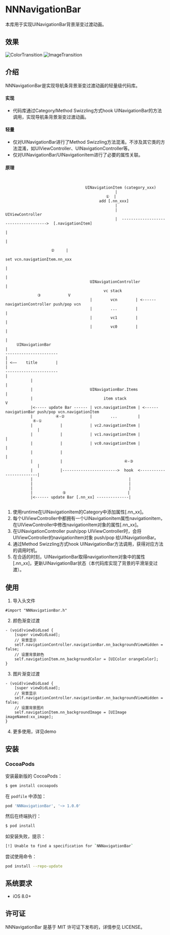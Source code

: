 # NNNavigationBar

本库用于实现UINavigationBar背景渐变过渡动画。

## 效果

![ColorTransition](https://raw.githubusercontent.com/amisare/NNNavigationBar/master/Screenshots/2018-04-13%2000_00_57.gif)
![ImageTransition](https://raw.githubusercontent.com/amisare/NNNavigationBar/master/Screenshots/2018-04-13%2000_02_50.gif)

## 介绍

NNNavigationBar是实现导航条背景渐变过渡动画的轻量级代码库。

#### 实现

- 代码库通过Category/Method Swizzling方式hook UINavigationBar的方法调用，实现导航条背景渐变过渡动画。

#### 轻量

- 仅对UINavigationBar进行了Method Swizzling方法混淆。不涉及其它类的方法混淆，如UIViewController、UINavigationController等。
- 仅对UINavigationBar/UINavigationItem进行了必要的属性关联。

#### 原理
         
```


                                   UINavigationItem (category_xxx)
                                                |
                                            ①  |
                                         add [.nn_xxx]
                                                |
                                                |                                          UIViewController
                                                |  ------------------------------------->  [.navigationItem]
                                                                                                  |
                                                                                                  |
                                                                                           ②     |
                                                                                       set vcn.navigationItem.nn_xxx
                                                                                                  |
                                                                                                  |
                                     UINavigationController                                       |
                                           vc stack                                 ③            V
                                     |        vcn        | <------ navigationController push/pop vcn
                                     |        ...        |                          |
                                     |        vc1        |                          |
                                     |        vc0        |                          |          
                                                                                    |
     UINavigationBar                                                                |
-----------------------                                                             |
| <——    title        |                                                             |
-----------------------                                                             |
           |                                                                        |
           |                         UINavigationBar.Items                          |
           |                               item stack                               V
           |<----- update Bar ------ | vcn.navigationItem | <------ navigationBar push/pop vcn.navigationItem
           |          ④-②           |        ...         |                       ④-①
           |            |            | vc2.navigationItem |                         |
           |            |            | vc1.navigationItem |                         |
           |            |            | vc0.navigationItem |                         |
           |            |                                                           |
           |            |                           ④-③                            |
           |            |------------------------>  hook  <-------------------------|
           |                                          |
           |                                          |
           |                                          |
           |             ⑤                           |
           |<------ update Bar [.nn_xx] --------------|
                                                      
```

1. 使用runtime在UINavigationItem的Category中添加属性[.nn_xx]。
2. 每个UIViewController中都拥有一个UINavigationItem属性navigationItem，在UIViewController中修改navigationItem对象的属性[.nn_xx]。
3. 在UINavigationController push/pop UIViewController时，会将UIViewController的navigationItem对象 push/pop 给UINavigationBar。
4. 通过Method Swizzling方式hook UINavigationBar方法调用，获得对应方法的调用时机。
5. 在合适的时刻，UINavigationBar取得navigationItem对象中的属性[.nn_xx]，更新UINavigationBar状态（本代码库实现了背景的平滑渐变过渡）。

## 使用

1. 导入头文件

```
#import "NNNavigationBar.h"
```

2. 颜色渐变过渡

```
- (void)viewDidLoad {
    [super viewDidLoad];
    // 背景显示
    self.navigationController.navigationBar.nn_backgroundViewHidden = false;
    // 设置背景颜色
    self.navigationItem.nn_backgroundColor = [UIColor orangeColor];
}
```

3. 图片渐变过渡

```
- (void)viewDidLoad {
    [super viewDidLoad];
    // 背景显示
    self.navigationController.navigationBar.nn_backgroundViewHidden = false;
    // 设置背景图片
    self.navigationItem.nn_backgroundImage = [UIImage imageNamed:xx_image];
}
```

4. 更多使用，详见demo


## 安装

### CocoaPods

安装最新版的 CocoaPods：

```bash
$ gem install cocoapods
```

在 `podfile` 中添加：

```ruby
pod 'NNNavigationBar', '~> 1.0.0'
```

然后在终端执行：

```bash
$ pod install
```

如安装失败，提示：

```bash
[!] Unable to find a specification for `NNNavigationBar`
```

尝试使用命令：

```bash
pod install --repo-update
```

## 系统要求

- iOS 8.0+

## 许可证

NNNavigationBar 是基于 MIT 许可证下发布的，详情参见 LICENSE。
